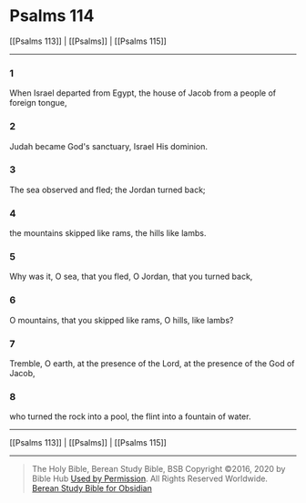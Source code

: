 # Psalms 114

[[Psalms 113]] | [[Psalms]] | [[Psalms 115]]

---

### 1
When Israel departed from Egypt, the house of Jacob from a people of foreign tongue,

### 2
Judah became God's sanctuary, Israel His dominion.

### 3
The sea observed and fled; the Jordan turned back;

### 4
the mountains skipped like rams, the hills like lambs.

### 5
Why was it, O sea, that you fled, O Jordan, that you turned back,

### 6
O mountains, that you skipped like rams, O hills, like lambs?

### 7
Tremble, O earth, at the presence of the Lord, at the presence of the God of Jacob,

### 8
who turned the rock into a pool, the flint into a fountain of water.

---

[[Psalms 113]] | [[Psalms]] | [[Psalms 115]]

---

> The Holy Bible, Berean Study Bible, BSB
> Copyright &copy;2016, 2020 by Bible Hub
> [Used by Permission](https://berean.bible/terms.htm). All Rights Reserved Worldwide.
> [Berean Study Bible for Obsidian](https://github.com/gapmiss/berean-study-bible-for-obsidian)</small>

